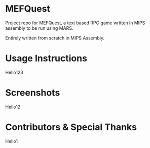 # MEFQuest
Project repo for MEFQuest, a text based RPG game written in MIPS assembly to be run using MARS.

Entirely written from scratch in MIPS Assembly.



# Usage Instructions
Hello123



# Screenshots
Hello12



# Contributors & Special Thanks
Hello1
